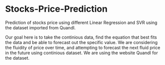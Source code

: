 # Stocks-Price-Prediction
Prediction of stocks price using different Linear Regression and SVR using the dataset imported from Quandl.

Our goal here is to take the continious data, find the equation that best fits the data and be able to forecast out the specific value. We are considering the fluidity of price over time, and attempting to forecast the next fluid price in the future using continious dataset. We are using the website Quandl for the dataset.
